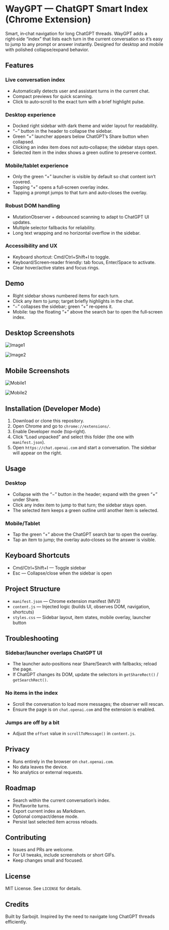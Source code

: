 # WayGPT — ChatGPT Smart Index (Chrome Extension)

Smart, in‑chat navigation for long ChatGPT threads. WayGPT adds a right‑side “index” that lists each turn in the current conversation so it’s easy to jump to any prompt or answer instantly. Designed for desktop and mobile with polished collapse/expand behavior.

## Features

### Live conversation index
- Automatically detects user and assistant turns in the current chat.
- Compact previews for quick scanning.
- Click to auto‑scroll to the exact turn with a brief highlight pulse.


### Desktop experience
- Docked right sidebar with dark theme and wider layout for readability.
- “−” button in the header to collapse the sidebar.
- Green “+” launcher appears below ChatGPT’s Share button when collapsed.
- Clicking an index item does not auto‑collapse; the sidebar stays open.
- Selected item in the index shows a green outline to preserve context.

### Mobile/tablet experience
- Only the green “+” launcher is visible by default so chat content isn’t covered.
- Tapping “+” opens a full‑screen overlay index.
- Tapping a prompt jumps to that turn and auto‑closes the overlay.

### Robust DOM handling
- MutationObserver + debounced scanning to adapt to ChatGPT UI updates.
- Multiple selector fallbacks for reliability.
- Long text wrapping and no horizontal overflow in the sidebar.

### Accessibility and UX
- Keyboard shortcut: Cmd/Ctrl+Shift+I to toggle.
- Keyboard/Screen‑reader friendly: tab focus, Enter/Space to activate.
- Clear hover/active states and focus rings.

## Demo
- Right sidebar shows numbered items for each turn.
- Click any item to jump; target briefly highlights in the chat.
- “−” collapses the sidebar; green “+” re‑opens it.
- Mobile: tap the floating “+” above the search bar to open the full‑screen index.

 ## Desktop Screenshots 

 ![Image1](https://github.com/user-attachments/assets/1f419f8b-6ad7-4b09-8bca-1ba84aecd13e)
 
 ![Image2](https://github.com/user-attachments/assets/3694a789-57e9-4547-98c1-e0ae7d2944dd)

 ## Mobile Screenshots
  
 ![Mobile1](https://github.com/user-attachments/assets/41b92492-5e2d-4fbf-8ad5-d8c6dea7ac4b)
 
 ![Mobile2](https://github.com/user-attachments/assets/b631bcc0-de1f-4b23-a21a-25ff2cdefa37)

## Installation (Developer Mode)

1. Download or clone this repository.
2. Open Chrome and go to `chrome://extensions/`.
3. Enable Developer mode (top‑right).
4. Click “Load unpacked” and select this folder (the one with `manifest.json`).
5. Open `https://chat.openai.com` and start a conversation. The sidebar will appear on the right.

## Usage

### Desktop
- Collapse with the “−” button in the header; expand with the green “+” under Share.
- Click any index item to jump to that turn; the sidebar stays open.
- The selected item keeps a green outline until another item is selected.

### Mobile/Tablet
- Tap the green “+” above the ChatGPT search bar to open the overlay.
- Tap an item to jump; the overlay auto‑closes so the answer is visible.

## Keyboard Shortcuts
- Cmd/Ctrl+Shift+I — Toggle sidebar  
- Esc — Collapse/close when the sidebar is open

## Project Structure
- `manifest.json` — Chrome extension manifest (MV3)
- `content.js` — Injected logic (builds UI, observes DOM, navigation, shortcuts)
- `styles.css` — Sidebar layout, item states, mobile overlay, launcher button

## Troubleshooting

### Sidebar/launcher overlaps ChatGPT UI
- The launcher auto‑positions near Share/Search with fallbacks; reload the page.
- If ChatGPT changes its DOM, update the selectors in `getShareRect()` / `getSearchRect()`.

### No items in the index
- Scroll the conversation to load more messages; the observer will rescan.
- Ensure the page is on `chat.openai.com` and the extension is enabled.

### Jumps are off by a bit
- Adjust the `offset` value in `scrollToMessage()` in `content.js`.

## Privacy
- Runs entirely in the browser on `chat.openai.com`.
- No data leaves the device.
- No analytics or external requests.

## Roadmap
- Search within the current conversation’s index.
- Pin/favorite turns.
- Export current index as Markdown.
- Optional compact/dense mode.
- Persist last selected item across reloads.

## Contributing
- Issues and PRs are welcome.
- For UI tweaks, include screenshots or short GIFs.
- Keep changes small and focused.

## License
MIT License. See `LICENSE` for details.

## Credits
Built by Sarbojit. Inspired by the need to navigate long ChatGPT threads efficiently.
